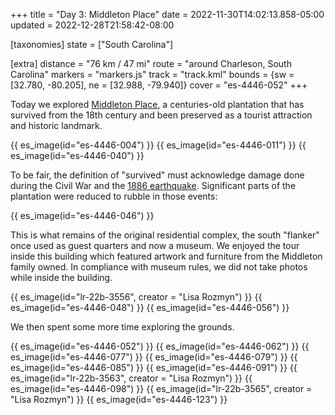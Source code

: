+++
title = "Day 3: Middleton Place"
date = 2022-11-30T14:02:13.858-05:00
updated = 2022-12-28T21:58:42-08:00

[taxonomies]
state = ["South Carolina"]

[extra]
distance = "76 km / 47 mi"
route = "around Charleson, South Carolina"
markers = "markers.js"
track = "track.kml"
bounds = {sw = [32.780, -80.205], ne = [32.988, -79.940]}
cover = "es-4446-052"
+++

Today we explored [Middleton Place](https://www.middletonplace.org), a centuries-old plantation that has survived from the 18th century and been preserved as a tourist attraction and historic landmark.

<!-- more -->

{{ es_image(id="es-4446-004") }}
{{ es_image(id="es-4446-011") }}
{{ es_image(id="es-4446-040") }}

To be fair, the definition of "survived" must acknowledge damage done during the Civil War and the [1886 earthquake](https://en.wikipedia.org/wiki/1886_Charleston_earthquake). Significant parts of the plantation were reduced to rubble in those events:

{{ es_image(id="es-4446-046") }}

This is what remains of the original residential complex, the south "flanker" once used as guest quarters and now a museum. We enjoyed the tour inside this building which featured artwork and furniture from the Middleton family owned. In compliance with museum rules, we did not take photos while inside the building.

{{ es_image(id="lr-22b-3556", creator = "Lisa Rozmyn") }}
{{ es_image(id="es-4446-048") }}
{{ es_image(id="es-4446-056") }}

We then spent some more time exploring the grounds.

{{ es_image(id="es-4446-052") }}
{{ es_image(id="es-4446-062") }}
{{ es_image(id="es-4446-077") }}
{{ es_image(id="es-4446-079") }}
{{ es_image(id="es-4446-085") }}
{{ es_image(id="es-4446-091") }}
{{ es_image(id="lr-22b-3563", creator = "Lisa Rozmyn") }}
{{ es_image(id="es-4446-098") }}
{{ es_image(id="lr-22b-3565", creator = "Lisa Rozmyn") }}
{{ es_image(id="es-4446-123") }}
